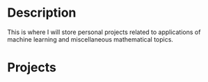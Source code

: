 # Description
This is where I will store personal projects related to applications of machine learning and miscellaneous mathematical topics.

# Projects


